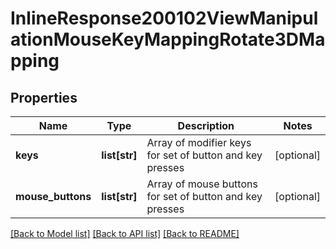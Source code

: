 # InlineResponse200102ViewManipulationMouseKeyMappingRotate3DMapping

## Properties
Name | Type | Description | Notes
------------ | ------------- | ------------- | -------------
**keys** | **list[str]** | Array of modifier keys for set of button and key presses | [optional] 
**mouse_buttons** | **list[str]** | Array of mouse buttons for set of button and key presses | [optional] 

[[Back to Model list]](../README.md#documentation-for-models) [[Back to API list]](../README.md#documentation-for-api-endpoints) [[Back to README]](../README.md)


